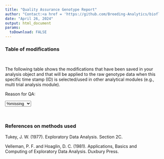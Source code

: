 ```yaml
---
title: "Quality Assurance Genotype Report"
author: "Contact:<a href = 'https://github.com/Breeding-Analytics/bioflow' target = '_blank'>Breeding Analytics Team, OneCGIAR</a> breedinganalytics@cgiar.org"
date: "April 26, 2024"  
output: html_document
params:
  toDownload: FALSE
---
```









### Table of modifications
<p>&nbsp;</p>

The following table shows the modifications that have been saved in your analysis object and that will be applied to the raw genotype data when this specific time stamp (ID) is selected/used in other analytical modules (e.g., multi trial analysis module).

<!--html_preserve--><div class="form-group shiny-input-container">
<label class="control-label" id="qaGenoApp_1-traitQa-label" for="qaGenoApp_1-traitQa">Reason for QA:</label>
<div>
<select id="qaGenoApp_1-traitQa" class="shiny-input-select"><option value="%missing" selected>%missing</option>
<option value="MAF">MAF</option>
<option value="inbreeding">inbreeding</option>
<option value="impute">impute</option></select>
<script type="application/json" data-for="qaGenoApp_1-traitQa" data-nonempty="">{"plugins":["selectize-plugin-a11y"]}</script>
</div>
</div><!--/html_preserve-->


<!--html_preserve--><div class="datatables html-widget html-widget-output shiny-report-size html-fill-item" id="qaGenoApp_1-out34be1162d947517f" style="width:100%;height:auto;"></div><!--/html_preserve-->


<p>&nbsp;</p>

### References on methods used

Tukey, J. W. (1977). Exploratory Data Analysis. Section 2C.

Velleman, P. F. and Hoaglin, D. C. (1981). Applications, Basics and Computing of Exploratory Data Analysis. Duxbury Press.


<p>&nbsp;</p>



